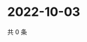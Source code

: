 # 2022-10-03

共 0 条

<!-- BEGIN WEIBO -->
<!-- 最后更新时间 Mon Oct 03 2022 07:21:18 GMT+0800 (China Standard Time) -->

<!-- END WEIBO -->
